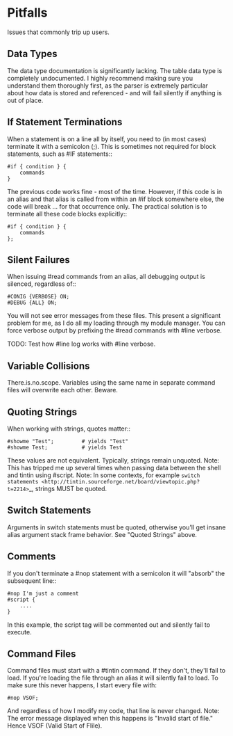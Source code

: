 Pitfalls
========
Issues that commonly trip up users.

Data Types
----------
The data type documentation is significantly lacking. The table data type is completely undocumented. I highly recommend making sure you understand them thoroughly first, as the parser is extremely particular about how data is stored and referenced - and will fail silently if anything is out of place.

If Statement Terminations
-------------------------
When a statement is on a line all by itself, you need to (in most cases) terminate it with a semicolon (;). This is sometimes not required for block statements, such as #IF statements::

    #if { condition } {
        commands
    }

The previous code works fine - most of the time. However, if this code is in an alias and that alias is called from within an #if block somewhere else, the code will break ... for that occurrence only. The practical solution is to terminate all these code blocks explicitly::

    #if { condition } {
        commands
    };

Silent Failures
---------------
When issuing #read commands from an alias, all debugging output is silenced, regardless of::

    #CONIG {VERBOSE} ON;
    #DEBUG {ALL} ON;

You will not see error messages from these files. This present a significant problem for me, as I do all my loading through my module manager.
You can force verbose output by prefixing the #read commands with #line verbose.

TODO: Test how #line log works with #line verbose.

Variable Collisions
-------------------
There.is.no.scope. Variables using the same name in separate command files will overwrite each other. Beware.

Quoting Strings
---------------
When working with strings, quotes matter::

    #showme "Test";         # yields "Test"
    #showme Test;           # yields Test

These values are not equivalent. Typically, strings remain unquoted.
Note: This has tripped me up several times when passing data between the shell and tintin using #script.
Note: In some contexts, for example `switch statements <http://tintin.sourceforge.net/board/viewtopic.php?t=2214>`_, strings MUST be quoted.

Switch Statements
-----------------
Arguments in switch statements must be quoted, otherwise you'll get insane alias argument stack frame behavior. See "Quoted Strings" above.

Comments
--------
If you don't terminate a #nop statement with a semicolon it will "absorb" the subsequent line::

    #nop I'm just a comment
    #script {
        ....
    }

In this example, the script tag will be commented out and silently fail to execute.

Command Files
-------------
Command files must start with a #tintin command. If they don't, they'll fail to load. If you're loading the file through an alias it will silently fail to load.
To make sure this never happens, I start every file with:

    #nop VSOF;

And regardless of how I modify my code, that line is never changed.
Note: The error message displayed when this happens is "Invalid start of file." Hence VSOF (Valid Start of FIile).
